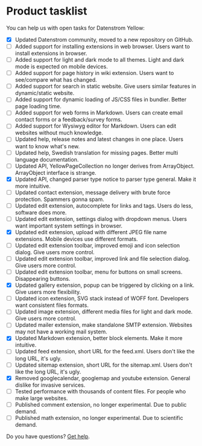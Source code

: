 # Product tasklist

You can help us with open tasks for Datenstrom Yellow:

- [x] Updated Datenstrom community, moved to a new repository on GitHub. 
- [ ] Added support for installing extensions in web browser. Users want to install extensions in browser.
- [ ] Added support for light and dark mode to all themes. Light and dark mode is expected on mobile devices.
- [ ] Added support for page history in wiki extension. Users want to see/compare what has changed.
- [ ] Added support for search in static website. Give users similar features in dynamic/static website.
- [ ] Added support for dynamic loading of JS/CSS files in bundler. Better page loading time.
- [ ] Added support for web forms in Markdown. Users can create email contact forms or a feedback/survey forms.
- [ ] Added support for Wysiwyg editor for Markdown. Users can edit websites without much knowledge.
- [ ] Updated help, release notes and latest changes in one place. Users want to know what's new.
- [ ] Updated help, Swedish translation for missing pages. Better multi language documentation.
- [ ] Updated API, YellowPageCollection no longer derives from ArrayObject. ArrayObject interface is strange.
- [x] Updated API, changed parser type notice to parser type general. Make it more intuitive.
- [ ] Updated contact extension, message delivery with brute force protection. Spammers gonna spam.
- [ ] Updated edit extension, autocomplete for links and tags. Users do less, software does more.
- [ ] Updated edit extension, settings dialog with dropdown menus. Users want important system settings in browser.
- [x] Updated edit extension, upload with different JPEG file name extensions. Mobile devices use different formats.
- [ ] Updated edit extension toolbar, improved emoji and icon selection dialog. Give users more control.
- [ ] Updated edit extension toolbar, improved link and file selection dialog. Give users more control.
- [ ] Updated edit extension toolbar, menu for buttons on small screens. Disappearing buttons.
- [x] Updated gallery extension, popup can be triggered by clicking on a link. Give users more flexibility.
- [ ] Updated icon extension, SVG stack instead of WOFF font. Developers want consistent files formats.
- [ ] Updated image extension, different media files for light and dark mode. Give users more control.
- [ ] Updated mailer extension, make standalone SMTP extension. Websites may not have a working mail system.
- [x] Updated Markdown extension, better block elements. Make it more intuitive.
- [ ] Updated feed extension, short URL for the feed.xml. Users don't like the long URL, it's ugly. 
- [ ] Updated sitemap extension, short URL for the sitemap.xml. Users don't like the long URL, it's ugly.
- [x] Removed googlecalendar, googlemap and youtube extension. General dislike for invasive services.
- [ ] Tested performance with thousands of content files. For people who make large websites.
- [ ] Published comment extension, no longer experimental. Due to public demand.
- [ ] Published math extension, no longer experimental. Due to scientific demand.

Do you have questions? [Get help](https://datenstrom.se/yellow/help/).
